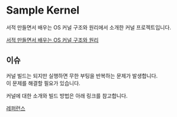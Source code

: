 # Sample Kernel
서적 만들면서 배우는 OS 커널 구조와 원리에서 소개한 커널 프로젝트입니다.

[서적 만들면서 배우는 OS 커널 구조와 원리](http://www.yes24.com/Product/Goods/1469757)

## 이슈
커널 빌드는 되지만 실행하면 무한 부팅을 반복하는 문제가 발생합니다.  
이 문제를 해결할 필요가 있습니다.

커널에 대한 소개와 빌드 방법은 아래 링크를 참고합니다.

[레퍼런스](https://wikidocs.net/178444)  
